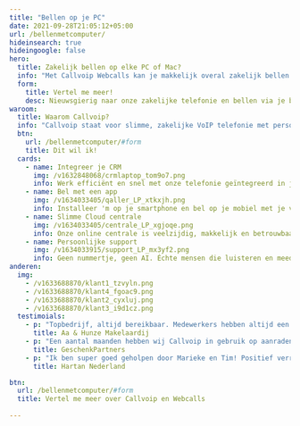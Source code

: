 ```yaml
---
title: "Bellen op je PC"
date: 2021-09-28T21:05:12+05:00
url: /bellenmetcomputer/
hideinsearch: true
hideingoogle: false
hero:
  title: Zakelijk bellen op elke PC of Mac?
  info: "Met Callvoip Webcalls kan je makkelijk overal zakelijk bellen. Geen installaties of gedoe: gewoon inloggen en bellen maar."
  form:
    title: Vertel me meer!
    desc: Nieuwsgierig naar onze zakelijke telefonie en bellen via je browser?
waroom:
  title: Waarom Callvoip?
  info: "Callvoip staat voor slimme, zakelijke VoIP telefonie met persoonlijke service. Een greep uit de mogelijkheden:"
  btn:
    url: /bellenmetcomputer/#form
    title: Dit wil ik!
  cards:
    - name: Integreer je CRM
      img: /v1632848068/crmlaptop_tom9o7.png
      info: Werk efficiënt en snel met onze telefonie geïntegreerd in jouw CRM. <a href="https://www.callvoip.nl/telefonie/integratie/" target="_blank">Lees meer</a>.
    - name: Bel met een app
      img: /v1634033405/qaller_LP_xtkxjh.png
      info: Installeer 'm op je smartphone en bel op je mobiel met je vaste nummer. <a href="https://www.callvoip.nl/telefonie/vastmobiel/" target="_blank">Lees meer</a>.
    - name: Slimme Cloud centrale
      img: /v1634033405/centrale_LP_xgjoqe.png
      info: Onze online centrale is veelzijdig, makkelijk en betrouwbaar. <a href="https://www.callvoip.nl/telefonie/hostedvoip/" target="_blank">Lees meer</a>.
    - name: Persoonlijke support
      img: /v1634033915/support_LP_mx3yf2.png
      info: Geen nummertje, geen AI. Échte mensen die luisteren en meedenken. <a href="https://www.callvoip.nl/overons/hetbedrijf/" target="_blank">Lees meer</a>.
anderen:
  img:
    - /v1633688870/klant1_tzvyln.png
    - /v1633688870/klant4_fgoac9.png
    - /v1633688870/klant2_cyxluj.png
    - /v1633688870/klant3_i9d1cz.png
  testimoials:
    - p: "Topbedrijf, altijd bereikbaar. Medewerkers hebben altijd een oplossing voor een probleem en zijn erg behulpzaam. Aanrader!"
      title: Aa & Hunze Makelaardij
    - p: "Een aantal maanden hebben wij Callvoip in gebruik op aanraden van een ander bedrijf. Tot op de dag van vandaag geen moment spijt van. Kwaliteit is goed, persoonlijke aandacht is erg hoog en ze denken graag met je mee."
      title: GeschenkPartners
    - p: "Ik ben super goed geholpen door Marieke en Tim! Positief verrast door het meedenken en de verleende service. Echt top, waren alle bedrijven maar zo! Ik ga jullie zeker aanbevelen. Veel dank en op naar een mooie telefonie toekomst samen."
      title: Hartan Nederland

btn:
  url: /bellenmetcomputer/#form
  title: Vertel me meer over Callvoip en Webcalls
  
---
```

